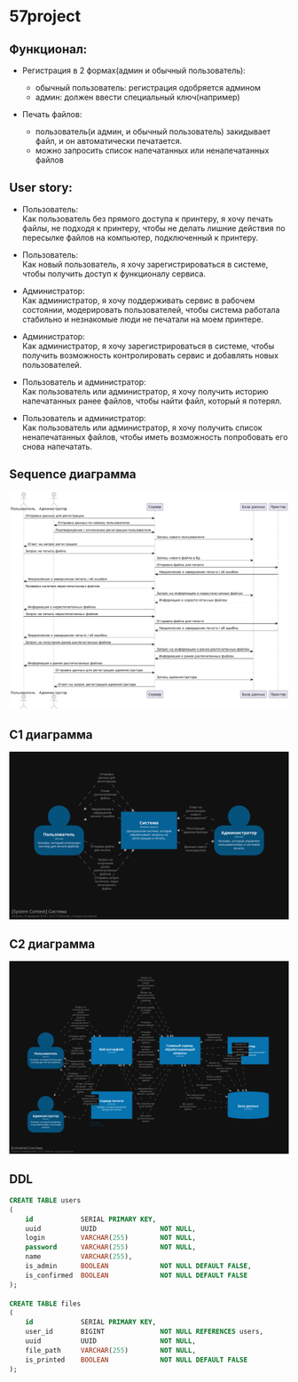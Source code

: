 # 57project
## Функционал:

- Регистрация в 2 формах(админ и обычный пользователь):
  - обычный пользователь: регистрация одобряется админом
  - админ: должен ввести специальный ключ(например)

- Печать файлов:
  - пользователь(и админ, и обычный пользователь) закидывает файл, и он автоматически печатается.
  - можно запросить список напечатанных или ненапечатанных файлов

## User  story:
- Пользователь: <br />
  Как пользователь без прямого доступа к принтеру, я хочу печать файлы, не подходя к принтеру, чтобы не делать лишние действия по пересылке файлов на компьютер, подключенный к принтеру.

- Пользователь: <br />
  Как новый пользователь, я хочу зарегистрироваться в системе, чтобы получить доступ к функционалу сервиса.

- Администратор: <br />
  Как администратор, я хочу поддерживать сервис в рабочем состоянии, модерировать пользователей, чтобы система работала стабильно и незнакомые люди не печатали на моем принтере.

- Администратор: <br />
  Как администратор, я хочу зарегистрироваться в системе, чтобы получить возможность контролировать сервис и добавлять новых пользователей.

- Пользователь и администратор: <br />
  Как пользователь или администратор, я хочу получить историю напечатанных ранее файлов, чтобы найти файл, который я потерял.

- Пользователь и администратор: <br />
  Как пользователь или администратор, я хочу получить список ненапечатанных файлов, чтобы иметь возможность попробовать его снова напечатать.

## Sequence диаграмма
![alt text](https://github.com/krup4/57project/blob/master/sequence_diagram.png)

## C1 диаграмма
![alt text](https://github.com/krup4/57project/blob/master/c1.png)

## C2 диаграмма
![alt text](https://github.com/krup4/57project/blob/master/c2.png)

## DDL
```sql
CREATE TABLE users
(
    id            SERIAL PRIMARY KEY,
    uuid          UUID                NOT NULL,
    login         VARCHAR(255)        NOT NULL,
    password      VARCHAR(255)        NOT NULL,
    name          VARCHAR(255),
    is_admin      BOOLEAN             NOT NULL DEFAULT FALSE,
    is_confirmed  BOOLEAN             NOT NULL DEFAULT FALSE
);

CREATE TABLE files
(
    id            SERIAL PRIMARY KEY,
    user_id       BIGINT              NOT NULL REFERENCES users,
    uuid          UUID                NOT NULL,
    file_path     VARCHAR(255)        NOT NULL,
    is_printed    BOOLEAN             NOT NULL DEFAULT FALSE
);

```
